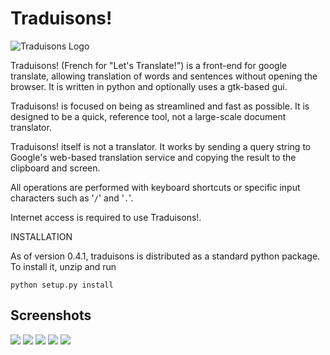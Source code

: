 Traduisons!
===========
![Traduisons Logo](https://traduisons.googlecode.com/files/traduisons.png)

Traduisons! (French for "Let's Translate!") is a front-end for google
translate, allowing translation of words and sentences without opening the
browser. It is written in python and optionally uses a gtk-based gui.

Traduisons! is focused on being as streamlined and fast as possible. It is
designed to be a quick, reference tool, not a large-scale document
translator.

Traduisons! itself is not a translator. It works by sending a query string
to Google's web-based translation service and copying the result to the
clipboard and screen.

All operations are performed with keyboard shortcuts or specific input
characters such as '`/`' and '`.`'.

Internet access is required to use Traduisons!.

INSTALLATION

As of version 0.4.1, traduisons is distributed as a standard python package. To
install it, unzip and run

    python setup.py install
    
Screenshots
-----------
![](http://traduisons.googlecode.com/files/screenshot-05-linux.png)
![](http://traduisons.googlecode.com/files/screenshot-02-linux.png)
![](http://traduisons.googlecode.com/files/screenshot-03-windows.png)
![](http://traduisons.googlecode.com/files/screenshot-04-windows.png)
![](http://traduisons.googlecode.com/files/screenshot-01-linux.png)

